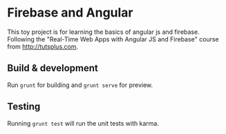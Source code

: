 # Firebase and Angular

This toy project is for learning the basics of angular js and firebase.
Following the "Real-Time Web Apps with Angular JS and Firebase" course from http://tutsplus.com.

## Build & development

Run `grunt` for building and `grunt serve` for preview.

## Testing

Running `grunt test` will run the unit tests with karma.
